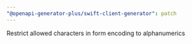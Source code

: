 ```yaml
---
"@openapi-generator-plus/swift-client-generator": patch
---
```


Restrict allowed characters in form encoding to alphanumerics
